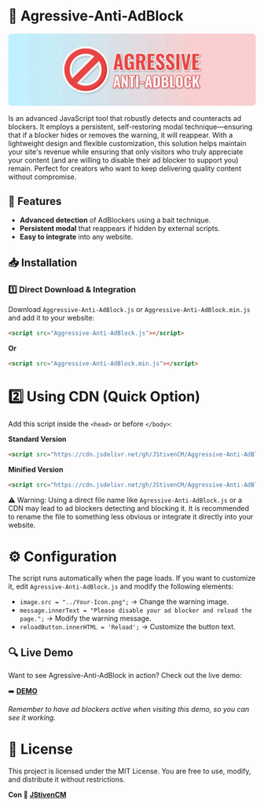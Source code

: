 # 🚫 Agressive-Anti-AdBlock  
![Project cover](https://github.com/JStivenCM/Aggressive-Anti-AdBlock/blob/main/demo/images/cover.png)

Is an advanced JavaScript tool that robustly detects and counteracts ad blockers. It employs a persistent, self-restoring modal technique—ensuring that if a blocker hides or removes the warning, it will reappear. With a lightweight design and flexible customization, this solution helps maintain your site's revenue while ensuring that only visitors who truly appreciate your content (and are willing to disable their ad blocker to support you) remain. Perfect for creators who want to keep delivering quality content without compromise.

## 🌟 Features  
- **Advanced detection** of AdBlockers using a bait technique.  
- **Persistent modal** that reappears if hidden by external scripts.  
- **Easy to integrate** into any website.  

## 📥 Installation  
### 1️⃣ Direct Download & Integration  
Download `Aggressive-Anti-AdBlock.js` or `Aggressive-Anti-AdBlock.min.js` and add it to your website:  
```html
<script src="Aggressive-Anti-AdBlock.js"></script>
```
**Or**
```html
<script src="Aggressive-Anti-AdBlock.min.js"></script>
```

# 2️⃣ Using CDN (Quick Option)
Add this script inside the ```<head>``` or before ```</body>```:

**Standard Version**
```html
<script src="https://cdn.jsdelivr.net/gh/JStivenCM/Aggressive-Anti-AdBlock/Aggressive-Anti-AdBlock.js"></script>
```
**Minified Version**
```html
<script src="https://cdn.jsdelivr.net/gh/JStivenCM/Aggressive-Anti-AdBlock/Aggressive-Anti-AdBlock.min.js"></script>
```
⚠️ Warning: Using a direct file name like ```Agressive-Anti-AdBlock.js``` or a CDN may lead to ad blockers detecting and blocking it.
It is recommended to rename the file to something less obvious or integrate it directly into your website.

# ⚙️ Configuration
The script runs automatically when the page loads. If you want to customize it, edit ```Agressive-Anti-AdBlock.js``` and modify the following elements:

- ```image.src = "../Your-Icon.png";``` → Change the warning image.
- ```message.innerText = "Please disable your ad blocker and reload the page.";``` → Modify the warning message.
- ```reloadButton.innerHTML = 'Reload';``` → Customize the button text.

## 🔍 Live Demo  
Want to see Agressive-Anti-AdBlock in action? Check out the live demo:  

➡️ **[DEMO](https://jstivencm.github.io/Aggressive-Anti-AdBlock/demo/index.html)**  

_Remember to have ad blockers active when visiting this demo, so you can see it working._

# 📜 License
This project is licensed under the MIT License. You are free to use, modify, and distribute it without restrictions.

**Con 🩵 [JStivenCM](https://github.com/JStivenCM)**
